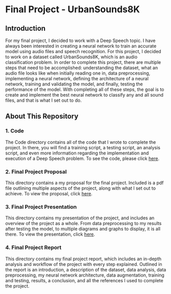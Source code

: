 # Final Project - UrbanSounds8K

## Introduction

For my final project, I decided to work with a Deep Speech topic. I have always been interested in creating a neural network to train an accurate model using audio files and speech recognition. For this project, I decided to work on a dataset called UrbanSounds8K, which is an audio classification problem. In order to complete this project, there are multiple steps that need to be accomplished: understanding the dataset, what an audio file looks like when initially reading one in, data preprocessing, implementing a neural network, defining the architecture of a neural network, training and validating the model, and finally, testing the performance of the model. With completing all of these steps, the goal is to create and implement the best neural network to classify any and all sound files, and that is what I set out to do. 


## About This Repository

### 1. Code

The Code directory contains all of the code that I wrote to complete the project. In there, you will find a training script, a testing script, an analysis script, and even more information regarding the implementation and execution of a Deep Speech problem. To see the code, please click [here](https://github.com/tristinjohnson/Final-Project-GroupX/tree/main/Code).

### 2. Final Project Proposal

This directory contains a my proposal for the final project. Included is a pdf file outlining multiple aspects of the project, along with what I set out to achieve. To view the proposal, click [here](https://github.com/tristinjohnson/Final-Project-GroupX/blob/main/Group-Proposal/Final%20Project%20Group%20Proposal.pdf).

### 3. Final Project Presentation

This directory contains my presentation of the project, and includes an overview of the project as a whole. From data preprocessing to my results after testing the model, to multiple diagrams and graphs to display, it is all there. To view the presentation, click [here](https://github.com/tristinjohnson/Final-Project-GroupX/blob/main/Final-Group-Presentation/Final%20Project%20Presentation%20-%20Group%202.pdf).

### 4. Final Project Report

This directory contains my final project report, which includes an in-depth analysis and workflow of the project with every step explained. Outlined in the report is an introduction, a description of the dataset, data analysis, data preprocessing, my neural network architecture, data augmentation, training and testing, results, a conclusion, and all the references I used to complete the project. 
